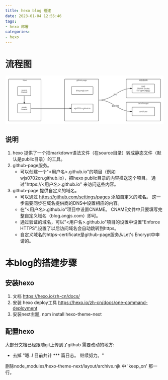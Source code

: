 ```yaml
---
title: hexo blog 搭建
date: 2023-01-04 12:55:46
tags: 
- hexo 部署
categories:
- hexo
---
```


# 流程图
![hexo-init](../images/hexo-init.jpg)

## 说明
1. hexo 提供了一个把markdown语法文件（在source目录）转成静态文件（默认是public目录）的工具。
2. github-page服务。
   * 可以创建一个"<用户名>.github.io"的项目（例如wjs0702cn.github.io），把hexo public目录的内容推送这个项目。 通过"https://<用户名>.github.io" 来访问这些内容。
3. github-page 提供自定义的域名。 
   * 可以通过 https://github.com/settings/pages 添加自定义的域名。 这一步需要同步在域名提供商的DNS中设置相应的内容。
   * 在"<用户名>.github.io"项目中设置CNAME。 CNAME文件中只要填写完整自定义域名（blog.angjs.com）即可。 
   * 通过验证的域名，可以"<用户名>.github.io"项目的设置中设置"Enforce HTTPS",设置了以后访问域名会自动跳转到https。 
   * 自定义域名的https-certificate是github-page服务从Let's Encrypt中申请的。

# 本blog的搭建步骤
## 安装hexo
1. 文档 https://hexo.io/zh-cn/docs/
2. 安装 hexo deploy工具 https://hexo.io/zh-cn/docs/one-command-deployment
3. 安装next主题, npm install hexo-theme-next

## 配置hexo
大部分文档已经跟随git上传到了github
需要改动的地方:
* 去掉 "嗯..! 目前共计 *** 篇日志。 继续努力。"

删除node_modules/hexo-theme-next/layout/archive.njk 中 'keep_on' 那一行。


